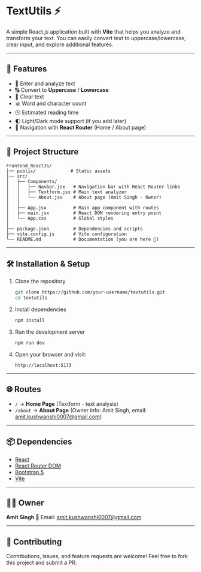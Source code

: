
# TextUtils ⚡

A simple React.js application built with **Vite** that helps you analyze and transform your text. You can easily convert text to uppercase/lowercase, clear input, and explore additional features.

---

## 🚀 Features

* 📄 Enter and analyze text
* 🔠 Convert to **Uppercase** / **Lowercase**
* 🧹 Clear text
* 📊 Word and character count
* 🕒 Estimated reading time
* 🌓 Light/Dark mode support (if you add later)
* 🔗 Navigation with **React Router** (Home / About page)

---

## 📂 Project Structure

```
Frontend_ReactJs/
│── public/             # Static assets  
│── src/  
│   ├── Components/  
│   │   ├── Navbar.jsx   # Navigation bar with React Router links  
│   │   ├── Textform.jsx # Main text analyzer  
│   │   └── About.jsx    # About page (Amit Singh - Owner)  
│   │  
│   ├── App.jsx          # Main app component with routes  
│   ├── main.jsx         # React DOM rendering entry point  
│   └── App.css          # Global styles  
│  
├── package.json         # Dependencies and scripts  
├── vite.config.js       # Vite configuration  
└── README.md            # Documentation (you are here 🚀)  
```

---

## 🛠️ Installation & Setup

1. Clone the repository

   ```bash
   git clone https://github.com/your-username/textutils.git
   cd textutils
   ```

2. Install dependencies

   ```bash
   npm install
   ```

3. Run the development server

   ```bash
   npm run dev
   ```

4. Open your browser and visit:

   ```
   http://localhost:5173
   ```

---

## 🌐 Routes

* `/` → **Home Page** (Textform - text analysis)
* `/about` → **About Page** (Owner info: Amit Singh, email: [amit.kushwanshi0007@gmail.com](mailto:amit.kushwanshi0007@gmail.com))

---

## 📦 Dependencies

* [React](https://react.dev/)
* [React Router DOM](https://reactrouter.com/)
* [Bootstrap 5](https://getbootstrap.com/)
* [Vite](https://vitejs.dev/)

---

## 👨‍💻 Owner

**Amit Singh**
📧 Email: [amit.kushwanshi0007@gmail.com](mailto:amit.kushwanshi0007@gmail.com)

---

## 🤝 Contributing

Contributions, issues, and feature requests are welcome!
Feel free to fork this project and submit a PR.

